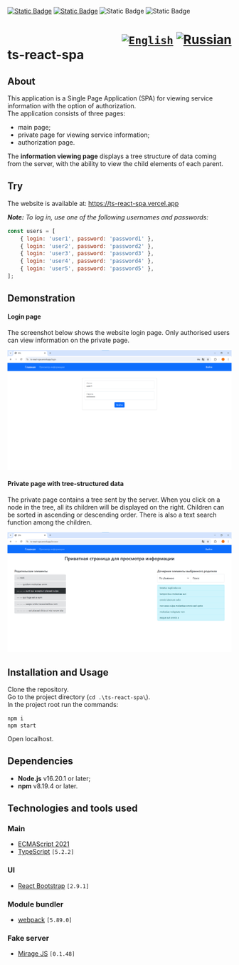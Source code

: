 [![Static Badge](https://img.shields.io/badge/node-%3E%3D22.11.0-brightgreen)](https://nodejs.org/en)
[![Static Badge](https://img.shields.io/badge/npm-%3E%3D10.9.0-blue)](https://docs.npmjs.com/downloading-and-installing-node-js-and-npm)
![Static Badge](https://img.shields.io/badge/React-61DAFB?style=flat&logo=react&logoColor=black)
![Static Badge](https://img.shields.io/badge/TypeScript-3178C6?style=flat&logo=typescript&logoColor=white)

<h1>
    <div align="right">
        <code><a href="#"><img src="https://cdn.jsdelivr.net/gh/lipis/flag-icons/flags/4x3/us.svg" width="32" alt="English" title="English"/></a></code>
        <a href="README-RU.md"><img src="https://cdn.jsdelivr.net/gh/lipis/flag-icons/flags/4x3/ru.svg" width="32" alt="Russian" title="Russian"/></a>
    </div>
    ts-react-spa
</h1>

## About
This application is a Single Page Application (SPA) for viewing service information with the option of authorization.  
The application consists of three pages:
- main page;
- private page for viewing service information;
- authorization page.

The **information viewing page** displays a tree structure of data coming from the server, with the ability to view the
child elements of each parent.

## Try
The website is available at: https://ts-react-spa.vercel.app

***Note:** To log in, use one of the following usernames and passwords:*
```js
const users = [
    { login: 'user1', password: 'password1' },
    { login: 'user2', password: 'password2' },
    { login: 'user3', password: 'password3' },
    { login: 'user4', password: 'password4' },
    { login: 'user5', password: 'password5' },
];
```

## Demonstration
#### Login page
The screenshot below shows the website login page. Only authorised users can view information on the private page.

![Login page](assets/login.png)

#### Private page with tree-structured data
The private page contains a tree sent by the server. When you click on a node in the tree, all its children will be
displayed on the right. Children can be sorted in ascending or descending order. There is also a text search function
among the children.

![Private page](assets/private.png)

## Installation and Usage
Clone the repository.  
Go to the project directory (`cd .\ts-react-spa\`).  
In the project root run the commands:
```console
npm i
npm start
```
Open localhost.

## Dependencies
- **Node.js** v16.20.1 or later;
- **npm** v8.19.4 or later.

## Technologies and tools used
### Main
- [ECMAScript 2021](https://www.w3schools.com/js/js_2021.asp)
- [TypeScript](https://www.typescriptlang.org/) `[5.2.2]`
### UI
- [React Bootstrap](https://react-bootstrap.netlify.app/) `[2.9.1]`
### Module bundler
- [webpack](https://webpack.js.org/) `[5.89.0]`
### Fake server
- [Mirage JS](https://miragejs.com/) `[0.1.48]`
